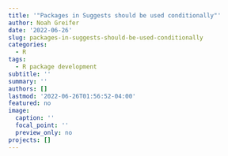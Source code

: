 ```yaml
---
title: '"Packages in Suggests should be used conditionally"'
author: Noah Greifer
date: '2022-06-26'
slug: packages-in-suggests-should-be-used-conditionally
categories:
  - R
tags:
  - R package development
subtitle: ''
summary: ''
authors: []
lastmod: '2022-06-26T01:56:52-04:00'
featured: no
image:
  caption: ''
  focal_point: ''
  preview_only: no
projects: []
---
```

